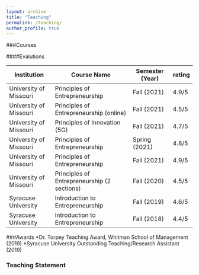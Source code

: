 ```yaml
---
layout: archive
title: "Teaching"
permalink: /teaching/
author_profile: true
---
```



###Courses

####Evalutions 

| Institution            | Course Name                                 | Semester (Year) | rating |
| ---------------------- | ------------------------------------------- | --------------- | --- |
| University of Missouri | Principles of Entrepreneurship              | Fall (2021)     | 4.9/5 |
| University of Missouri | Principles of Entrepreneurship (online)     | Fall (2021)     | 4.5/5 |
| University of Missouri | Principles of Innovation (5G)               | Fall (2021)     | 4.7/5 |
| University of Missouri | Principles of Entrepreneurship              | Spring (2021)   | 4.8/5 |
| University of Missouri | Principles of Entrepreneurship              | Fall (2021)     | 4.9/5 |
| University of Missouri | Principles of Entrepreneurship (2 sections) | Fall (2020)     | 4.5/5 |
| Syracuse University    | Introduction to Entrepreneurship            | Fall (2019)     | 4.6/5 |
| Syracuse University    | Introduction to Entrepreneurship            | Fall (2018)     | 4.4/5 |


###Awards
*Dr. Torpey Teaching Award, Whitman School of Management (2019)
*Syracuse University Outstanding Teaching/Research Assistant (2019)

### Teaching Statement
